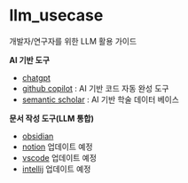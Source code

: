 # llm_usecase

개발자/연구자를 위한 LLM 활용 가이드


**AI 기반 도구**

- [chatgpt](chatgpt.md) 
- [github copilot](github_copilot.md) : AI 기반 코드 자동 완성 도구
- [semantic scholar](semantic_scholar.md) : AI 기반 학술 데이터 베이스


**문서 작성 도구(LLM 통합)**
- [obsidian](obsidian.md)
- [notion](notion.md) 업데이트 예정
- [vscode]() 업데이트 예정
- [intellij]() 업데이트 예정
